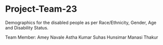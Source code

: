 # Project-Team-23
Demographics for the disabled people as per Race/Ethnicity, Gender, Age and Disability Status.


Team Member:
Amey Navale
Astha Kumar
Suhas Hunsimar
Manasi Thakur
